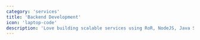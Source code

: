 ```yaml
---
category: 'services'
title: 'Backend Development'
icon: 'laptop-code'
description: 'Love building scalable services using RoR, NodeJS, Java SpringBoot, Django Rest (rarely)'
---
```

